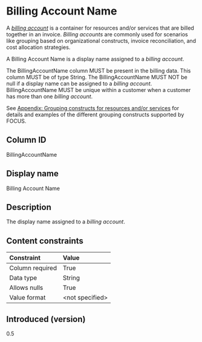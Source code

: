 # Billing Account Name

A [*billing account*](#billing-account) is a container for resources and/or services that are billed together in an invoice. *Billing accounts* are commonly used for scenarios like grouping based on organizational constructs, invoice reconciliation, and cost allocation strategies.

A Billing Account Name is a display name assigned to a *billing account*.

The BillingAccountName column MUST be present in the billing data. This column MUST be of type String. The BillingAccountName MUST NOT be null if a display name can be assigned to a *billing account*. BillingAccountName MUST be unique within a customer when a customer has more than one *billing account*.

See [Appendix: Grouping constructs for resources and/or services](#groupingconstructsforresourcesand/orservices) for details and examples of the different grouping constructs supported by FOCUS.

## Column ID

BillingAccountName

## Display name

Billing Account Name

## Description

The display name assigned to a *billing account*.

## Content constraints

|    Constraint   |      Value      |
|:----------------|:----------------|
| Column required | True            |
| Data type       | String          |
| Allows nulls    | True            |
| Value format    | \<not specified> |

## Introduced (version)

0.5
